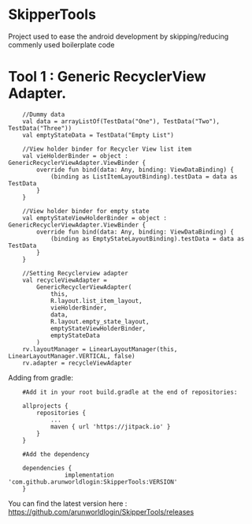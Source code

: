 # SkipperTools
Project used to ease the android development by skipping/reducing commenly used boilerplate code

# Tool 1 : Generic RecyclerView Adapter.

        //Dummy data
        val data = arrayListOf(TestData("One"), TestData("Two"), TestData("Three"))
        val emptyStateData = TestData("Empty List")

        //View holder binder for Recycler View list item
        val vieHolderBinder = object : GenericRecyclerViewAdapter.ViewBinder {
            override fun bind(data: Any, binding: ViewDataBinding) {
                (binding as ListItemLayoutBinding).testData = data as TestData
            }
        }

        //View holder binder for empty state
        val emptyStateViewHolderBinder = object : GenericRecyclerViewAdapter.ViewBinder {
            override fun bind(data: Any, binding: ViewDataBinding) {
                (binding as EmptyStateLayoutBinding).testData = data as TestData
            }
        }

        //Setting Recyclerview adapter
        val recycleViewAdapter =
            GenericRecyclerViewAdapter(
                this,
                R.layout.list_item_layout,
                vieHolderBinder,
                data,
                R.layout.empty_state_layout,
                emptyStateViewHolderBinder,
                emptyStateData
            )
        rv.layoutManager = LinearLayoutManager(this, LinearLayoutManager.VERTICAL, false)
        rv.adapter = recycleViewAdapter


Adding from gradle:

        #Add it in your root build.gradle at the end of repositories:

        allprojects {
            repositories {
                ...
                maven { url 'https://jitpack.io' }
            }
        }

        #Add the dependency

        dependencies {
        	        implementation 'com.github.arunworldlogin:SkipperTools:VERSION'
        }

You can find the latest version here : https://github.com/arunworldlogin/SkipperTools/releases
